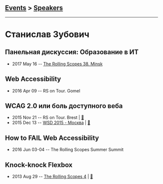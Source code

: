 ## [Events](../README.md) > [Speakers](../speakers.md)
---

# Станислав Зубович

## Панельная дискуссия: Образование в ИТ
- 2017 May 16 -- [The Rolling Scopes 38. Minsk](https://www.youtube.com/watch?v=pgyoeqaNIzQ)    
## Web Accessibility
- 2016 Apr 09 -- RS on Tour. Gomel    
## WCAG 2.0 или боль доступного веба
- 2015 Nov 21 -- RS on Tour. Brest  | [:notebook:](http://stanislauzubovich.github.io/WCAG/)  
- 2015 Dec 13 -- [WSD 2015 - Москва](https://www.youtube.com/watch?v=ETw8uUr6Q7g)  | [:notebook:](https://wsd.events/2015/12/13/pres/wcag-pain/)  
## How to FAIL Web Accessibility
- 2016 Jun 03-04 -- The Rolling Scopes Summer Summit    
## Knock-knock Flexbox
- 2013 Aug 29 -- [The Rolling Scopes 4](https://www.youtube.com/watch?v=yRrWlgiAxcE)  | [:notebook:](http://rolling-scopes.github.io/slides/rs4/Flexbox)  
